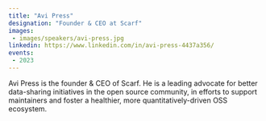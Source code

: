 ```yaml
---
title: "Avi Press"
designation: "Founder & CEO at Scarf"
images:
 - images/speakers/avi-press.jpg
linkedin: https://www.linkedin.com/in/avi-press-4437a356/
events:
 - 2023
---
```


Avi Press is the founder & CEO of Scarf. He is a leading advocate for better data-sharing initiatives in the open source community, in efforts to support maintainers and foster a healthier, more quantitatively-driven OSS ecosystem.